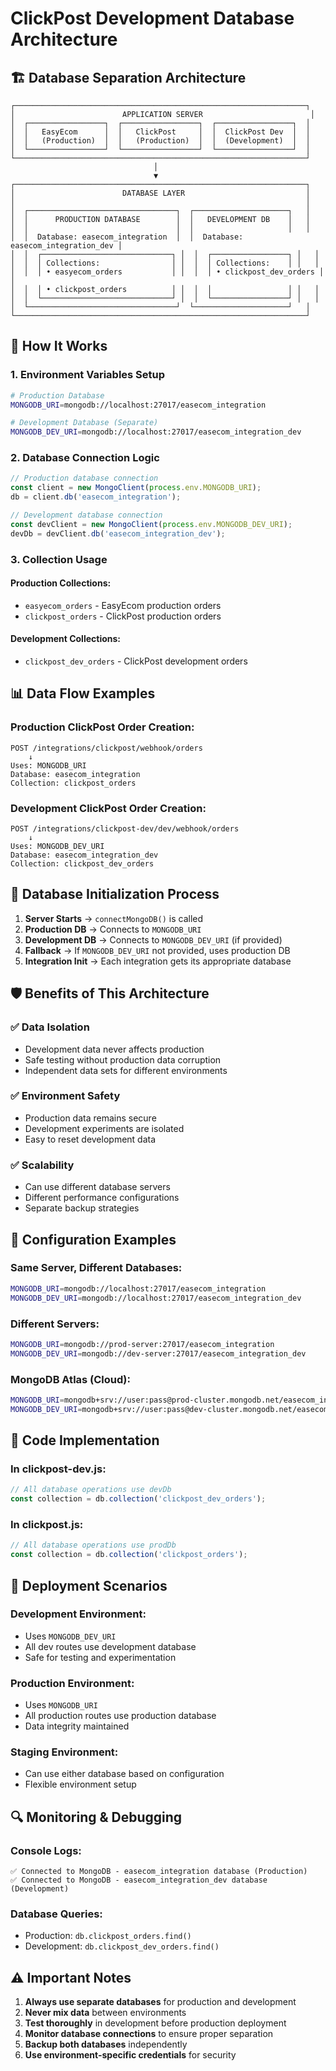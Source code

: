 # ClickPost Development Database Architecture

## 🏗️ **Database Separation Architecture**

```
┌─────────────────────────────────────────────────────────────────┐
│                        APPLICATION SERVER                        │
│  ┌─────────────────┐  ┌─────────────────┐  ┌─────────────────┐  │
│  │   EasyEcom      │  │   ClickPost     │  │  ClickPost Dev  │  │
│  │   (Production)  │  │   (Production)  │  │  (Development)  │  │
│  └─────────────────┘  └─────────────────┘  └─────────────────┘  │
└─────────────────────────────────────────────────────────────────┘
                                │
                                ▼
┌─────────────────────────────────────────────────────────────────┐
│                        DATABASE LAYER                           │
│                                                                 │
│  ┌─────────────────────────────────┐  ┌─────────────────────┐   │
│  │      PRODUCTION DATABASE        │  │   DEVELOPMENT DB    │   │
│  │                                 │  │                     │   │
│  │  Database: easecom_integration  │  │  Database: easecom_integration_dev │
│  │  ┌─────────────────────────────┐ │  │  ┌─────────────────┐ │   │
│  │  │ Collections:                │ │  │  │ Collections:    │ │   │
│  │  │ • easyecom_orders           │ │  │  │ • clickpost_dev_orders │ │
│  │  │ • clickpost_orders          │ │  │  │                 │ │   │
│  │  └─────────────────────────────┘ │  │  └─────────────────┘ │   │
│  └─────────────────────────────────┘  └─────────────────────┘   │
└─────────────────────────────────────────────────────────────────┘
```

## 🔧 **How It Works**

### **1. Environment Variables Setup**

```bash
# Production Database
MONGODB_URI=mongodb://localhost:27017/easecom_integration

# Development Database (Separate)
MONGODB_DEV_URI=mongodb://localhost:27017/easecom_integration_dev
```

### **2. Database Connection Logic**

```javascript
// Production database connection
const client = new MongoClient(process.env.MONGODB_URI);
db = client.db('easecom_integration');

// Development database connection
const devClient = new MongoClient(process.env.MONGODB_DEV_URI);
devDb = devClient.db('easecom_integration_dev');
```

### **3. Collection Usage**

#### **Production Collections:**
- `easyecom_orders` - EasyEcom production orders
- `clickpost_orders` - ClickPost production orders

#### **Development Collections:**
- `clickpost_dev_orders` - ClickPost development orders

## 📊 **Data Flow Examples**

### **Production ClickPost Order Creation:**
```
POST /integrations/clickpost/webhook/orders
    ↓
Uses: MONGODB_URI
Database: easecom_integration
Collection: clickpost_orders
```

### **Development ClickPost Order Creation:**
```
POST /integrations/clickpost-dev/dev/webhook/orders
    ↓
Uses: MONGODB_DEV_URI
Database: easecom_integration_dev
Collection: clickpost_dev_orders
```

## 🔄 **Database Initialization Process**

1. **Server Starts** → `connectMongoDB()` is called
2. **Production DB** → Connects to `MONGODB_URI`
3. **Development DB** → Connects to `MONGODB_DEV_URI` (if provided)
4. **Fallback** → If `MONGODB_DEV_URI` not provided, uses production DB
5. **Integration Init** → Each integration gets its appropriate database

## 🛡️ **Benefits of This Architecture**

### **✅ Data Isolation**
- Development data never affects production
- Safe testing without production data corruption
- Independent data sets for different environments

### **✅ Environment Safety**
- Production data remains secure
- Development experiments are isolated
- Easy to reset development data

### **✅ Scalability**
- Can use different database servers
- Different performance configurations
- Separate backup strategies

## 🔧 **Configuration Examples**

### **Same Server, Different Databases:**
```bash
MONGODB_URI=mongodb://localhost:27017/easecom_integration
MONGODB_DEV_URI=mongodb://localhost:27017/easecom_integration_dev
```

### **Different Servers:**
```bash
MONGODB_URI=mongodb://prod-server:27017/easecom_integration
MONGODB_DEV_URI=mongodb://dev-server:27017/easecom_integration_dev
```

### **MongoDB Atlas (Cloud):**
```bash
MONGODB_URI=mongodb+srv://user:pass@prod-cluster.mongodb.net/easecom_integration
MONGODB_DEV_URI=mongodb+srv://user:pass@dev-cluster.mongodb.net/easecom_integration_dev
```

## 📝 **Code Implementation**

### **In clickpost-dev.js:**
```javascript
// All database operations use devDb
const collection = db.collection('clickpost_dev_orders');
```

### **In clickpost.js:**
```javascript
// All database operations use prodDb
const collection = db.collection('clickpost_orders');
```

## 🚀 **Deployment Scenarios**

### **Development Environment:**
- Uses `MONGODB_DEV_URI`
- All dev routes use development database
- Safe for testing and experimentation

### **Production Environment:**
- Uses `MONGODB_URI`
- All production routes use production database
- Data integrity maintained

### **Staging Environment:**
- Can use either database based on configuration
- Flexible environment setup

## 🔍 **Monitoring & Debugging**

### **Console Logs:**
```
✅ Connected to MongoDB - easecom_integration database (Production)
✅ Connected to MongoDB - easecom_integration_dev database (Development)
```

### **Database Queries:**
- Production: `db.clickpost_orders.find()`
- Development: `db.clickpost_dev_orders.find()`

## ⚠️ **Important Notes**

1. **Always use separate databases** for production and development
2. **Never mix data** between environments
3. **Test thoroughly** in development before production deployment
4. **Monitor database connections** to ensure proper separation
5. **Backup both databases** independently
6. **Use environment-specific credentials** for security
